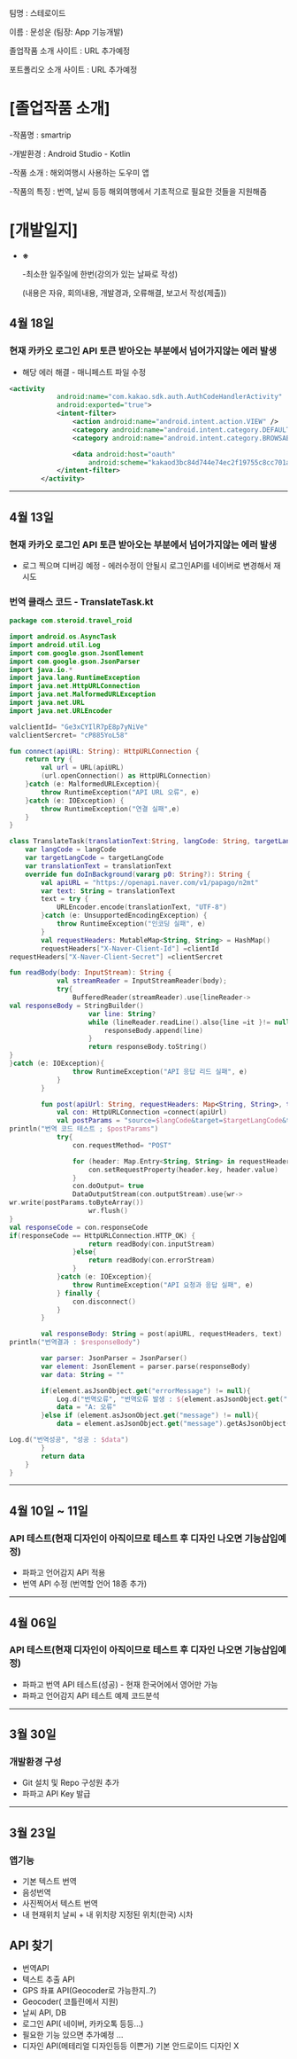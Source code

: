 팀명 : 스테로이드

이름 : 문성운 (팀장: App 기능개발)

졸업작품 소개 사이트 : URL 추가예정

포트폴리오 소개 사이트 : URL 추가예정

# [졸업작품 소개]

-작품명 :  smartrip

-개발환경 : Android Studio - Kotlin

-작품 소개 : 해외여행시 사용하는 도우미 앱

-작품의 특징 : 번역, 날씨 등등 해외여행에서 기초적으로 필요한 것들을 지원해줌

# **[개발일지]**

- **※**
    
    -최소한 일주일에 한번(강의가 있는 날짜로 작성)
    
    (내용은 자유, 회의내용, 개발경과, 오류해결, 보고서 작성(제출))
    

## 4월 18일

### 현재 카카오 로그인 API 토큰 받아오는 부분에서 넘어가지않는 에러 발생

- 해당 에러 해결 - 매니페스트 파일 수정

```xml
<activity
            android:name="com.kakao.sdk.auth.AuthCodeHandlerActivity"
            android:exported="true">
            <intent-filter>
                <action android:name="android.intent.action.VIEW" />
                <category android:name="android.intent.category.DEFAULT" />
                <category android:name="android.intent.category.BROWSABLE" />

                <data android:host="oauth"
                    android:scheme="kakaod3bc84d744e74ec2f19755c8cc701ad5" />
            </intent-filter>
        </activity>
```

---

## 4월 13일

### 현재 카카오 로그인 API 토큰 받아오는 부분에서 넘어가지않는 에러 발생

- 로그 찍으며 디버깅 예정 - 에러수정이 안될시 로그인API를 네이버로 변경해서 재시도

### 번역 클래스 코드 - TranslateTask.kt

```kotlin
package com.steroid.travel_roid

import android.os.AsyncTask
import android.util.Log
import com.google.gson.JsonElement
import com.google.gson.JsonParser
import java.io.*
import java.lang.RuntimeException
import java.net.HttpURLConnection
import java.net.MalformedURLException
import java.net.URL
import java.net.URLEncoder

valclientId= "Ge3xCYIlR7pE8p7yNiVe"
valclientSercret= "cP885YoL58"

fun connect(apiURL: String): HttpURLConnection {
    return try {
        val url = URL(apiURL)
        (url.openConnection() as HttpURLConnection)
    }catch (e: MalformedURLException){
        throw RuntimeException("API URL 오류", e)
    }catch (e: IOException) {
        throw RuntimeException("연결 실패",e)
    }
}

class TranslateTask(translationText:String, langCode: String, targetLangCode: String) : AsyncTask<String, Void, String> (){
    var langCode = langCode
    var targetLangCode = targetLangCode
    var translationText = translationText
    override fun doInBackground(vararg p0: String?): String {
        val apiURL = "https://openapi.naver.com/v1/papago/n2mt"
        var text: String = translationText
        text = try {
            URLEncoder.encode(translationText, "UTF-8")
        }catch (e: UnsupportedEncodingException) {
            throw RuntimeException("인코딩 실패", e)
        }
        val requestHeaders: MutableMap<String, String> = HashMap()
        requestHeaders["X-Naver-Client-Id"] =clientId
requestHeaders["X-Naver-Client-Secret"] =clientSercret

fun readBody(body: InputStream): String {
            val streamReader = InputStreamReader(body);
            try{
                BufferedReader(streamReader).use{lineReader->
val responseBody = StringBuilder()
                    var line: String?
                    while (lineReader.readLine().also{line =it }!= null) {
                        responseBody.append(line)
                    }
                    return responseBody.toString()
}
}catch (e: IOException){
                throw RuntimeException("API 응답 리드 실패", e)
            }
        }

        fun post(apiUrl: String, requestHeaders: Map<String, String>, text: String): String {
            val con: HttpURLConnection =connect(apiUrl)
            val postParams = "source=$langCode&target=$targetLangCode&text=$text"
println("번역 코드 테스트 ; $postParams")
            try{
                con.requestMethod= "POST"

                for (header: Map.Entry<String, String> in requestHeaders.entries){
                    con.setRequestProperty(header.key, header.value)
                }
                con.doOutput= true
                DataOutputStream(con.outputStream).use{wr->
wr.write(postParams.toByteArray())
                    wr.flush()
}
val responseCode = con.responseCode
if(responseCode == HttpURLConnection.HTTP_OK) {
                    return readBody(con.inputStream)
                }else{
                    return readBody(con.errorStream)
                }
            }catch (e: IOException){
                throw RuntimeException("API 요청과 응답 실패", e)
            } finally {
                con.disconnect()
            }
        }

        val responseBody: String = post(apiURL, requestHeaders, text)
println("번역결과 : $responseBody")

        var parser: JsonParser = JsonParser()
        var element: JsonElement = parser.parse(responseBody)
        var data: String = ""

        if(element.asJsonObject.get("errorMessage") != null){
            Log.d("번역오류", "번역오류 발생 : ${element.asJsonObject.get("errorCode").toString()}")
            data = "A: 오류"
        }else if (element.asJsonObject.get("message") != null){
            data = element.asJsonObject.get("message").getAsJsonObject().get("result").asJsonObject.get("translatedText").asString

Log.d("번역성공", "성공 : $data")
        }
        return data
    }
}
```

---

## 4월 10일 ~ 11일

### API 테스트(현재 디자인이 아직이므로 테스트 후 디자인 나오면 기능삽입예정)

- 파파고 언어감지 API 적용
- 번역 API 수정 (번역할 언어 18종 추가)

---

## 4월 06일

### API 테스트(현재 디자인이 아직이므로 테스트 후 디자인 나오면 기능삽입예정)

- 파파고 번역 API 테스트(성공) - 현재 한국어에서 영어만 가능
- 파파고 언어감지 API 테스트 예제 코드분석

---

## 3월 30일

### 개발환경 구성

- Git 설치 및 Repo 구성원 추가
- 파파고 API Key 발급

---

## 3월 23일

### 앱기능

- 기본 텍스트 번역
- 음성번역
- 사진찍어서 텍스트 번역
- 내 현재위치 날씨 + 내 위치랑 지정된 위치(한국) 시차

## API 찾기

- 번역API
- 텍스트 추출 API
- GPS 좌표 API(Geocoder로 가능한지..?)
- Geocoder( 코틀린에서 지원)
- 날씨 API, DB
- 로그인 API( 네이버, 카카오톡 등등...)
- 필요한 기능 있으면 추가예정 ...
- 디자인 API(메테리얼 디자인등등 이쁜거) 기본 안드로이드 디자인 X
